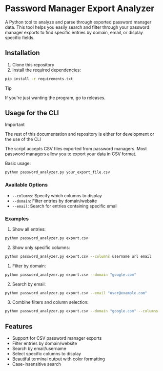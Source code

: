 # Password Manager Export Analyzer

A Python tool to analyze and parse through exported password manager data. This tool helps you easily search and filter through your password manager exports to find specific entries by domain, email, or display specific fields.

## Installation

1. Clone this repository
2. Install the required dependencies:
```bash
pip install -r requirements.txt
```
> [!TIP]
> If you're just wanting the program, go to releases.
## Usage for the CLI


>[!IMPORTANT]
> The rest of this documentation and repository is either for development or the use of the CLI
> 

The script accepts CSV files exported from password managers. Most password managers allow you to export your data in CSV format.

Basic usage:
```bash
python password_analyzer.py your_export_file.csv
```

### Available Options

- `--columns`: Specify which columns to display
- `--domain`: Filter entries by domain/website
- `--email`: Search for entries containing specific email

### Examples

1. Show all entries:
```bash
python password_analyzer.py export.csv
```

2. Show only specific columns:
```bash
python password_analyzer.py export.csv --columns username url email
```

1. Filter by domain:
```bash
python password_analyzer.py export.csv --domain "google.com"
```

2. Search by email:
```bash
python password_analyzer.py export.csv --email "user@example.com"
```

3. Combine filters and column selection:
```bash
python password_analyzer.py export.csv --domain "google.com" --columns username url
```

## Features

- Support for CSV password manager exports
- Filter entries by domain/website
- Search by email/username
- Select specific columns to display
- Beautiful terminal output with color formatting
- Case-insensitive search 